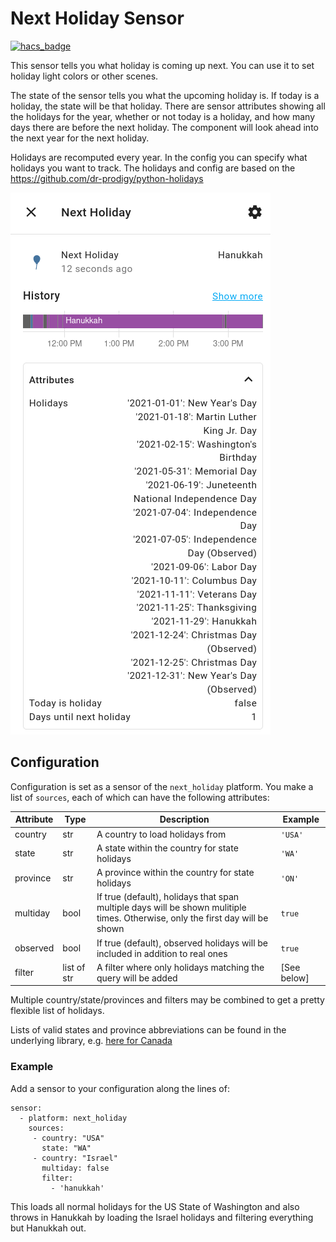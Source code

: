 # Next Holiday Sensor

[![hacs_badge](https://img.shields.io/badge/HACS-Custom-orange.svg)](https://github.com/partofthething/next-holiday-sensor)

This sensor tells you what holiday is coming up next. You can use it to set holiday light
colors or other scenes. 

The state of the sensor tells you what the upcoming holiday is. If today is a holiday, the
state will be that holiday. There are sensor attributes showing all the holidays for the
year, whether or not today is a holiday, and how many days there are before the next
holiday. The component will look ahead into the next year for the next holiday.

Holidays are recomputed every year. In the config you can specify what holidays you want
to track. The holidays and config are based on the
https://github.com/dr-prodigy/python-holidays

![An example screenshot](screenshot.png)

## Configuration

Configuration is set as a sensor of the `next_holiday` platform.  You make a list of
`sources`, each of which can have the following attributes:

| Attribute   | Type  |  Description | Example|
| --- | --- | --- | --- |
| country| str | A country to load holidays from | `'USA'`
| state | str | A state within the country for state holidays | `'WA'`
| province | str | A province within the country for state holidays | `'ON'` 
| multiday | bool | If true (default), holidays that span multiple days will be shown mulitiple times. Otherwise, only the first day will be shown| `true` 
| observed | bool | If true (default), observed holidays will be included in addition to real ones| `true` 
| filter | list of str | A filter where only holidays matching the query will be added| [See below] 

Multiple country/state/provinces and filters may be combined to get a pretty flexible
list of holidays.

Lists of valid states and province abbreviations can be found 
in the underlying library, e.g. [here for
Canada](https://github.com/dr-prodigy/python-holidays/blob/master/holidays/countries/canada.py)

### Example

Add a sensor to your configuration along the lines of:

    sensor:
      - platform: next_holiday
        sources: 
         - country: "USA"
           state: "WA"
         - country: "Israel"
           multiday: false
           filter:
             - 'hanukkah'

This loads all normal holidays for the US State of Washington and also
throws in Hanukkah by loading the Israel holidays and filtering everything
but Hanukkah out.
